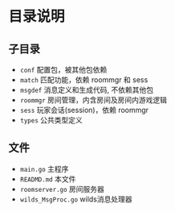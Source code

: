 # 目录说明

## 子目录

* `conf`		配置包，被其他包依赖
* `match`		匹配功能，依赖 roommgr 和 sess
* `msgdef`      消息定义和生成代码, 不依赖其他包
* `roommgr`		房间管理，内含房间及房间内游戏逻辑
* `sess`		玩家会话(session)，依赖 roommgr
* `types`		公共类型定义

## 文件

* `main.go`  			主程序
* `READMD.md`			本文件
* `roomserver.go`		房间服务器
* `wilds_MsgProc.go`	wilds消息处理器
